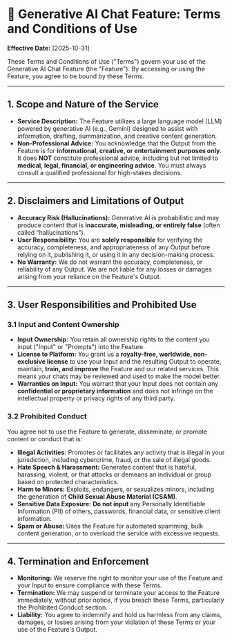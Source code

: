 # 📜 Generative AI Chat Feature: Terms and Conditions of Use

**Effective Date:** [2025-10-31]

These Terms and Conditions of Use ("Terms") govern your use of the Generative AI Chat Feature (the "Feature"). By accessing or using the Feature, you agree to be bound by these Terms.

---

## 1. Scope and Nature of the Service

- **Service Description:** The Feature utilizes a large language model (LLM) powered by generative AI (e.g., Gemini) designed to assist with information, drafting, summarization, and creative content generation.
- **Non-Professional Advice:** You acknowledge that the Output from the Feature is for **informational, creative, or entertainment purposes only**. It does **NOT** constitute professional advice, including but not limited to **medical, legal, financial, or engineering advice**. You must always consult a qualified professional for high-stakes decisions.

---

## 2. Disclaimers and Limitations of Output

- **Accuracy Risk (Hallucinations):** Generative AI is probabilistic and may produce content that is **inaccurate, misleading, or entirely false** (often called "hallucinations").
- **User Responsibility:** You are **solely responsible** for verifying the accuracy, completeness, and appropriateness of any Output before relying on it, publishing it, or using it in any decision-making process.
- **No Warranty:** We do not warrant the accuracy, completeness, or reliability of any Output. We are not liable for any losses or damages arising from your reliance on the Feature's Output.

---

## 3. User Responsibilities and Prohibited Use

### 3.1 Input and Content Ownership

- **Input Ownership:** You retain all ownership rights to the content you input ("Input" or "Prompts") into the Feature.
- **License to Platform:** You grant us a **royalty-free, worldwide, non-exclusive license** to use your Input and the resulting Output to operate, maintain, **train, and improve** the Feature and our related services. This means your chats may be reviewed and used to make the model better.
- **Warranties on Input:** You warrant that your Input does not contain any **confidential or proprietary information** and does not infringe on the intellectual property or privacy rights of any third party.

### 3.2 Prohibited Conduct

You agree not to use the Feature to generate, disseminate, or promote content or conduct that is:

- **Illegal Activities:** Promotes or facilitates any activity that is illegal in your jurisdiction, including cybercrime, fraud, or the sale of illegal goods.
- **Hate Speech & Harassment:** Generates content that is hateful, harassing, violent, or that attacks or demeans an individual or group based on protected characteristics.
- **Harm to Minors:** Exploits, endangers, or sexualizes minors, including the generation of **Child Sexual Abuse Material (CSAM)**.
- **Sensitive Data Exposure:** **Do not input** any Personally Identifiable Information (PII) of others, passwords, financial data, or sensitive client information.
- **Spam or Abuse:** Uses the Feature for automated spamming, bulk content generation, or to overload the service with excessive requests.

---

## 4. Termination and Enforcement

- **Monitoring:** We reserve the right to monitor your use of the Feature and your Input to ensure compliance with these Terms.
- **Termination:** We may suspend or terminate your access to the Feature immediately, without prior notice, if you breach these Terms, particularly the Prohibited Conduct section.
- **Liability:** You agree to indemnify and hold us harmless from any claims, damages, or losses arising from your violation of these Terms or your use of the Feature's Output.
